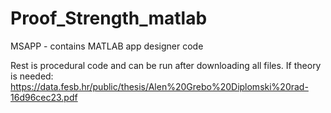 # Proof_Strength_matlab

MSAPP - contains MATLAB app designer code

Rest is procedural code and can be run after downloading all files.
If theory is needed: https://data.fesb.hr/public/thesis/Alen%20Grebo%20Diplomski%20rad-16d96cec23.pdf

